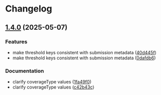 # Changelog

## [1.4.0](https://github.com/BfArM-MVH/grz-pydantic-models/compare/v1.3.0...v1.4.0) (2025-05-07)


### Features

* make threshold keys consistent with submission metadata ([40d445f](https://github.com/BfArM-MVH/grz-pydantic-models/commit/40d445f61416ee555490322734c70edf70f49836))
* make threshold keys consistent with submission metadata ([0dafdb6](https://github.com/BfArM-MVH/grz-pydantic-models/commit/0dafdb6228ac64c70aa815eb1b12b68bbf2dd389))


### Documentation

* clarify coverageType values ([1fa49f0](https://github.com/BfArM-MVH/grz-pydantic-models/commit/1fa49f059d9a72201b10cff88a97ac075782fcb4))
* clarify coverageType values ([c42b43c](https://github.com/BfArM-MVH/grz-pydantic-models/commit/c42b43cede1598c74af56225b31eb219b40c2b4d))
